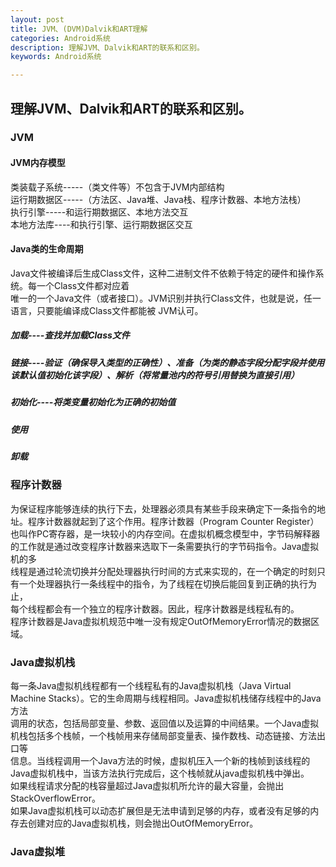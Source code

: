 ```yaml
---
layout: post
title: JVM、(DVM)Dalvik和ART理解
categories: Android系统
description: 理解JVM、Dalvik和ART的联系和区别。
keywords: Android系统

---
```


## 理解JVM、Dalvik和ART的联系和区别。

### JVM
#### JVM内存模型

类装载子系统-----（类文件等）不包含于JVM内部结构<br>
运行期数据区-----（方法区、Java堆、Java栈、程序计数器、本地方法栈）<br>
执行引擎-----和运行期数据区、本地方法交互<br>
本地方法库----和执行引擎、运行期数据区交互<br>

#### Java类的生命周期

Java文件被编译后生成Class文件，这种二进制文件不依赖于特定的硬件和操作系统。每一个Class文件都对应着<br>
唯一的一个Java文件（或者接口）。JVM识别并执行Class文件，也就是说，任一语言，只要能编译成Class文件都能被
JVM认可。<br>

##### 加载----查找并加载Class文件
##### 链接----验证（确保导入类型的正确性）、准备（为类的静态字段分配字段并使用该默认值初始化该字段）、解析（将常量池内的符号引用替换为直接引用）
##### 初始化----将类变量初始化为正确的初始值
##### 使用
##### 卸载

### 程序计数器
为保证程序能够连续的执行下去，处理器必须具有某些手段来确定下一条指令的地址。程序计数器就起到了这个作用。程序计数器（Program Counter Register）<br>
也叫作PC寄存器，是一块较小的内存空间。在虚拟机概念模型中，字节码解释器的工作就是通过改变程序计数器来选取下一条需要执行的字节码指令。Java虚拟机的多<br>
线程是通过轮流切换并分配处理器执行时间的方式来实现的，在一个确定的时刻只有一个处理器执行一条线程中的指令，为了线程在切换后能回复到正确的执行为止，<br>
每个线程都会有一个独立的程序计数器。因此，程序计数器是线程私有的。<br>
程序计数器是Java虚拟机规范中唯一没有规定OutOfMemoryError情况的数据区域。<br>

### Java虚拟机栈
每一条Java虚拟机线程都有一个线程私有的Java虚拟机栈（Java Virtual Machine Stacks）。它的生命周期与线程相同。Java虚拟机栈储存线程中的Java方法
<br>
调用的状态，包括局部变量、参数、返回值以及运算的中间结果。一个Java虚拟机栈包括多个栈帧，一个栈帧用来存储局部变量表、操作数栈、动态链接、方法出口等
<br>
信息。当线程调用一个Java方法的时候，虚拟机压入一个新的栈帧到该线程的Java虚拟机栈中，当该方法执行完成后，这个栈帧就从java虚拟机栈中弹出。
<br>
如果线程请求分配的栈容量超过Java虚拟机所允许的最大容量，会抛出StackOverflowError。<br>
如果Java虚拟机栈可以动态扩展但是无法申请到足够的内存，或者没有足够的内存去创建对应的Java虚拟机栈，则会抛出OutOfMemoryError。<br>

### Java虚拟堆




